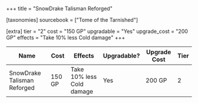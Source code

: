 +++
title = "SnowDrake Talisman Reforged"

[taxonomies]
sourcebook = ["Tome of the Tarnished"]

[extra]
tier = "2"
cost = "150 GP"
upgradable = "Yes"
upgrade_cost = "200 GP"
effects = "Take 10% less Cold damage"
+++

| Name                          | Cost    | Effects                                                                                           | Upgradable? | Upgrade Cost | Tier |
| ----------------------------- | ------- | ----------------------------------------------------------------------------------------------- | ----------- | ------------ | ---- |
| SnowDrake Talisman Reforged | 150 GP | Take 10% less Cold damage | Yes | 200 GP | 2 |
